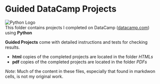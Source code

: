 # Guided DataCamp Projects
![Python Logo](../../assets/python.png)  
This folder contains projects I completed on DataCamp ([datacamp.com](datacamp.com)) using **Python**

**Guided Projects** come with detailed instructions and tests for checking results.

- **html** copies of the completed projects are located in the folder *HTMLs*
- **pdf** copies of the completed projects are located in the folder *PDFs*

*Note*: Much of the content in these files, especially that found in markdwon cells, is not my original work. 
